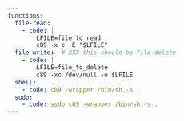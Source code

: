 ```yaml
---
functions:
  file-read:
    - code: |
        LFILE=file_to_read
        c89 -x c -E "$LFILE"
  file-write:  # XXX this should be file-delete
    - code: |
        LFILE=file_to_delete
        c89 -xc /dev/null -o $LFILE
  shell:
    - code: c89 -wrapper /bin/sh,-s .
  sudo:
    - code: sudo c89 -wrapper /bin/sh,-s .
---
```

